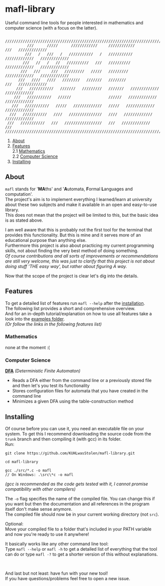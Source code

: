 # mafl-library
Useful command line tools for people interested in mathematics and computer science (with a focus on the latter).  

~~~
           /////////////////////////////////////////////////////////////////////////////////
          ///      /////      ////////////     ////////////             ///   /////////////
         ///   /   ///   /   ///////////   /   ///////////   /////////////   /////////////
        ///   //   /   //   //////////   ///   //////////   /////////////   /////////////
       ///   ///     ///   /////////   /////   /////////   /////////////   /////////////
      ///   ////   ////   ////////   ///////   ////////             ///   /////////////
     ///   ///////////   ///////   /////////   ///////   /////////////   /////////////
    ///   ///////////   //////                 //////   /////////////   /////////////
   ///   ///////////   /////   /////////////   /////   /////////////   /////////////
  ///   ///////////   ////   ///////////////   ////   /////////////   /////////////
 ///   ///////////   ///   /////////////////   ///   /////////////             ///
/////////////////////////////////////////////////////////////////////////////////
~~~

1. [About](#about)
2. [Features](#features)  
2.1 [Mathematics](#mathematics)  
2.2 [Computer Science](#computer-science)
3. [Installing](#installing)

## About

`mafl` stands for '**MA**ths' and '**A**utomata, **F**ormal **L**anguages and computation'.  
The project's aim is to implement everything I learned/learn at university about these two subjects and make it available in an open and easy-to-use library.  
This does not mean that the project will be limited to this, but the basic idea is as stated above.  

I am well aware that this is probably not the first tool for the terminal that provides this functionality. But this is mine and it serves more of an educational purpose than anything else.  
Furthermore this project is also about practicing my current programming skills, not about finding the very best method of doing something.  
*Of course contributions and all sorts of improvements or recommendations are still very welcome, this was just to clarify that this project is not about doing stuff 'THE easy way', but rather about figuring A way.*

Now that the scope of the project is clear let's dig into the details.

## Features

To get a detailed list of features run `mafl --help` after the [installation](#installing).  
The following list provides a short and comprehensive overview.  
And for an in-depth tutorial/explanation on how to use all features take a look into the [examples folder](/examples/).  
*(Or follow the links in the following features list)*

### Mathematics

none at the moment :(  

### Computer Science

**[DFA](/examples/DFA/)** *(Deterministic Finite Automaton)*  
- Reads a DFA either from the command line or a previously stored file and then let's you test its functionality
- Stores configuration files for automata that you have created in the command line
- Minimizes a given DFA using the table-construction method

## Installing

Of course before you can use it, you need an executable file on your system. To get this I recommend downloading the source code from the `trunk` branch and then compiling it (with gcc) in its folder.  
Run:  
~~~
git clone https://github.com/KUHLwasStolen/mafl-library.git

cd mafl-library

gcc ./src/*.c -o mafl
// On Windows: .\src\*c -o mafl
~~~
*(gcc is recommended as the code gets tested with it, I cannot promise compatibility with other compilers)*

The `-o` flag specifies the name of the compiled file. You can change this if you want but then the documentation and all references in the program itself don't make sense anymore.  
The compiled file should now be in your current working directory (not `src`).  

Optional:  
Move your compiled file to a folder that's included in your PATH variable and now you're ready to use it anywhere!  

It basically works like any other command line tool:  
Type `mafl --help` or `mafl -h` to get a detailed list of everything that the tool can do or type `mafl -?` to get a shorter version of this without explanations.  

&nbsp;  

And last but not least: have fun with your new tool!  
If you have questions/problems feel free to open a new issue.
